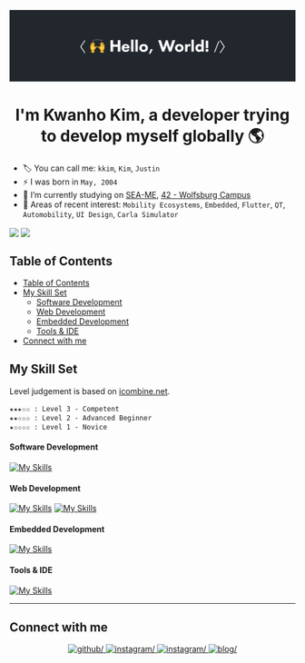![hello_world](/asset/img/hello_world.gif)

<h1 align="center">I'm Kwanho Kim, a developer trying to develop myself globally 🌎</h1>  

- 🏷️ You can call me: `kkim`, `Kim`, `Justin`
- ⚡ I was born in `May, 2004`
- 🔭 I’m currently studying on [SEA-ME](https://github.com/SEA-ME), [42 - Wolfsburg Campus](https://github.com/42School)
- 🌱 Areas of recent interest: `Mobility Ecosystems`, `Embedded`, `Flutter`, `QT`, `Automobility`, `UI Design`, `Carla Simulator`

<img src="https://github-readme-stats.vercel.app/api?username=KKWANH&show_icons=true&count_private=true&hide_border=true&show=reviews,discussions_started,discussions_answered,prs_merged,prs_merged_percentage&theme=dark" width="49%" align="center" />&nbsp;<img src="https://badge.mediaplus.ma/colorfulwaves/kkim?1337Badge=off&UM6P=off" width="49%" align="center">
<br />


## Table of Contents
- [Table of Contents](#table-of-contents)
- [My Skill Set](#my-skill-set)
    - [Software Development](#software-development)
    - [Web Development](#web-development)
    - [Embedded Development](#embedded-development)
    - [Tools \& IDE](#tools--ide)
- [Connect with me](#connect-with-me)

## My Skill Set
Level judgement is based on [icombine.net](https://icombine.net/knowledge-base/skill-levels).

```
★★★✩✩ : Level 3 - Competent
★★✩✩✩ : Level 2 - Advanced Beginner
★✩✩✩✩ : Level 1 - Novice
```

#### Software Development
[![My Skills](https://skillicons.dev/icons?i=c,cpp,python,java)](https://skillicons.dev)
#### Web Development
[![My Skills](https://skillicons.dev/icons?i=react,ts,js,html,css,nextjs)](https://skillicons.dev)
[![My Skills](https://skillicons.dev/icons?i=django,nodejs,spring)](https://skillicons.dev)
#### Embedded Development
[![My Skills](https://skillicons.dev/icons?i=raspberrypi,arduino,qt)](https://skillicons.dev)
#### Tools & IDE
[![My Skills](https://skillicons.dev/icons?i=git,docker,vim,vscode,figma,azure)](https://skillicons.dev)


<!--<hr />

[![My Skills](https://skillicons.dev/icons?i=c,cpp,python,git,docker,vim,vscode,figma)](https://skillicons.dev)

[![My Skills](https://skillicons.dev/icons?i=typescript,javascript,html,css,azure,qt,arduino)](https://skillicons.dev)

<hr />-->

<hr />

## Connect with me  
<div align="center">
<a href="https://github.com/KKWANH" target="_blank">
<img src=https://img.shields.io/badge/github-%2324292e.svg?&style=for-the-badge&logo=github&logoColor=white&color=black alt=github/>
</a>
<a href="https://instagram.com/kwanho._kim" target="_blank">
<img src=https://img.shields.io/badge/instagram-%23000000.svg?&style=for-the-badge&logo=instagram&logoColor=white&color=rgb(214,41,118) alt=instagram/>
</a>
<a href="https://www.linkedin.com/in/kwanho-kim-327152232/" target="_blank">
<img src=https://img.shields.io/badge/linkedin-%23000000.svg?&style=for-the-badge&logo=linkedin&logoColor=white&color=blue alt=instagram/>
</a>  
<a href="https://www.kkim.life" target="_blank">
<img src=https://img.shields.io/badge/kkim.life-%23000000.svg?logo=none&style=for-the-badge&logo=instagram&logoColor=white alt=blog/>
</a>  
</div>
